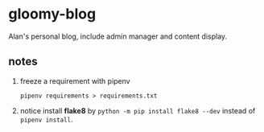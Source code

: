 # gloomy-blog
Alan's personal blog, include admin manager and content display.

## notes
1. freeze a requirement with pipenv

    ```
    pipenv requirements > requirements.txt
    ```

2. notice install **flake8** by `python -m pip install flake8 --dev` instead of `pipenv install`.